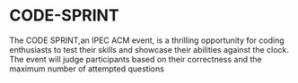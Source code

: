 # CODE-SPRINT
The CODE SPRINT,an IPEC ACM event, is a thrilling opportunity for coding enthusiasts to test their skills and showcase their abilities against the clock. The event will judge participants based on their correctness and the maximum number of attempted questions
